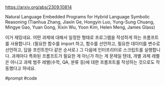 https://arxiv.org/abs/2309.10814

Natural Language Embedded Programs for Hybrid Language Symbolic Reasoning (Tianhua Zhang, Jiaxin Ge, Hongyin Luo, Yung-Sung Chuang, Mingye Gao, Yuan Gong, Xixin Wu, Yoon Kim, Helen Meng, James Glass)

이거 재밌네요. 어떤 과제에 대해서 일정한 형태로 프로그램을 작성하게 하는 프롬프트를 사용합니다. (필요한 함수를 import 하고, 함수를 선언하고, 필요한 데이터를 변수로 선언하고, 답을 프린트한다 같은 순서로.) 그 다음에 인터프리터로 스크립트를 실행합니다. 과제마다 특화된 프롬프트가 필요한 게 아닌가 하는 게 문제일 텐데, 개별 과제 레벨은 아니고 과제 범주 레벨(수학, QA, 분류 등)에 대한 프롬프트를 작성하는 것으로도 작동했다고 하네요.

#prompt #code 